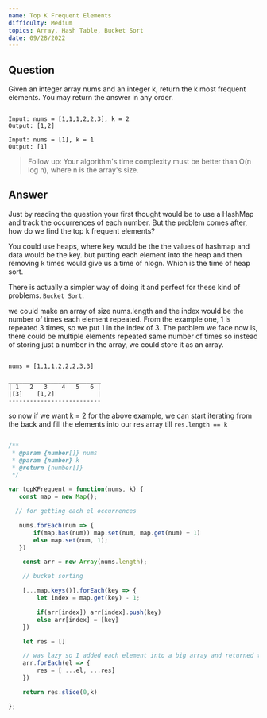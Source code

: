 ```yaml
---
name: Top K Frequent Elements
difficulty: Medium
topics: Array, Hash Table, Bucket Sort
date: 09/28/2022
---
```


## Question

Given an integer array nums and an integer k, return the k most frequent elements. You may return the answer in any order.

```txt:examples showLineNumbers

Input: nums = [1,1,1,2,2,3], k = 2
Output: [1,2]

Input: nums = [1], k = 1
Output: [1]

```

> Follow up: Your algorithm's time complexity must be better than O(n log n), where n is the array's size.

## Answer

Just by reading the question your first thought would be to use a HashMap and track the occurrences of each number. But the problem comes after, how do we find the top k frequent elements?

You could use heaps, where key would be the the values of hashmap and data would be the key.
but putting each element into the heap and then removing k times would give us a time of nlogn. Which is the time of heap sort.

There is actually a simpler way of doing it and perfect for these kind of problems. `Bucket Sort`.

we could make an array of size nums.length and the index would be the number of times each element repeated. From the example one, 1 is repeated 3 times, so we put 1 in the index of 3. The problem we face now is, there could be multiple elements repeated same number of times so instead of storing just a number in the array, we could store it as an array.

```txt:example

nums = [1,1,1,2,2,2,3,3]

__________________________
| 1   2   3    4   5   6 |
|[3]    [1,2]            |
--------------------------
```

so now if we want k = 2 for the above example, we can start iterating from the back and fill the elements into our res array till `res.length == k`

```js:solution.js showLineNumbers

/**
 * @param {number[]} nums
 * @param {number} k
 * @return {number[]}
 */

var topKFrequent = function(nums, k) {
   const map = new Map();

  // for getting each el occurrences

   nums.forEach(num => {
       if(map.has(num)) map.set(num, map.get(num) + 1)
       else map.set(num, 1);
   })

    const arr = new Array(nums.length);

    // bucket sorting

    [...map.keys()].forEach(key => {
        let index = map.get(key) - 1;

        if(arr[index]) arr[index].push(key)
        else arr[index] = [key]
    })

    let res = []

    // was lazy so I added each element into a big array and returned the slice(0,k)
    arr.forEach(el => {
        res = [ ...el, ...res]
    })

    return res.slice(0,k)

};

```
